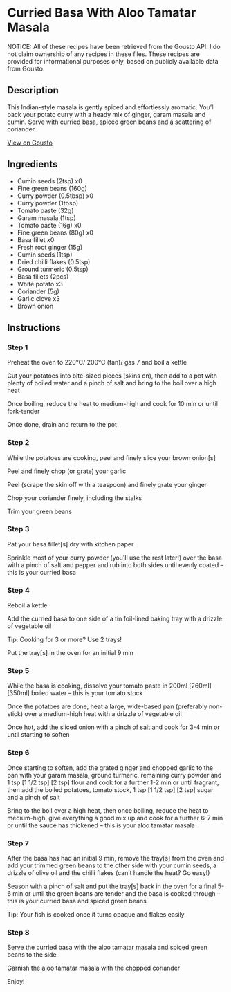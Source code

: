 # Curried Basa With Aloo Tamatar Masala

NOTICE: All of these recipes have been retrieved from the Gousto API. I do not claim ownership of any recipes in these files. These recipes are provided for informational purposes only, based on publicly available data from Gousto.

## Description

This Indian-style masala is gently spiced and effortlessly aromatic. You’ll pack your potato curry with a heady mix of ginger, garam masala and cumin. Serve with curried basa, spiced green beans and a scattering of coriander.

[View on Gousto](https://www.gousto.co.uk/recipes/cookbook/curried-basa-with-aloo-tamatar-masala)

## Ingredients

- Cumin seeds (2tsp) x0
- Fine green beans (160g)
- Curry powder (0.5tbsp) x0
- Curry powder (1tbsp)
- Tomato paste (32g)
- Garam masala (1tsp)
- Tomato paste (16g) x0
- Fine green beans (80g) x0
- Basa fillet x0
- Fresh root ginger (15g)
- Cumin seeds (1tsp)
- Dried chilli flakes (0.5tsp)
- Ground turmeric (0.5tsp)
- Basa fillets (2pcs)
- White potato x3
- Coriander (5g)
- Garlic clove x3
- Brown onion

## Instructions


### Step 1

Preheat the oven to 220°C/ 200°C (fan)/ gas 7 and boil a kettle

Cut your potatoes into bite-sized pieces (skins on), then add to a pot with plenty of boiled water and a pinch of salt and bring to the boil over a high heat

Once boiling, reduce the heat to medium-high and cook for 10 min or until fork-tender

Once done, drain and return to the pot


### Step 2

While the potatoes are cooking, peel and finely slice your brown onion[s]

Peel and finely chop (or grate) your garlic

Peel (scrape the skin off with a teaspoon) and finely grate your ginger

Chop your coriander finely, including the stalks

Trim your green beans


### Step 3

Pat your basa fillet[s] dry with kitchen paper

Sprinkle most of your curry powder (you'll use the rest later!) over the basa with a pinch of salt and pepper and rub into both sides until evenly coated – this is your curried basa


### Step 4

Reboil a kettle

Add the curried basa to one side of a tin foil-lined baking tray with a drizzle of vegetable oil

Tip: Cooking for 3 or more? Use 2 trays!

Put the tray[s] in the oven for an initial 9 min


### Step 5

While the basa is cooking, dissolve your tomato paste in 200ml <span class="text-purple">[260ml]<span class="text-danger"> </span>[350ml] </span>boiled water – this is your tomato stock

Once the potatoes are done, heat a large, wide-based pan (preferably non-stick) over a medium-high heat with a drizzle of vegetable oil

Once hot, add the sliced onion with a pinch of salt and cook for 3-4 min or until starting to soften


### Step 6

Once starting to soften, add the grated ginger and chopped garlic to the pan with your garam masala, ground turmeric, remaining curry powder and 1 tsp <span class="text-purple">[1 1/2 tsp]</span> <span class="text-danger">[2 tsp]</span> flour and cook for a further 1-2 min or until fragrant, then add the boiled potatoes, tomato stock, 1 tsp <span class="text-purple">[1 1/2 tsp]</span><span class="text-danger"> [2 tsp] </span>sugar and a pinch of salt

Bring to the boil over a high heat, then once boiling, reduce the heat to medium-high, give everything a good mix up and cook for a further 6-7 min or until the sauce has thickened – this is your aloo tamatar masala


### Step 7

After the basa has had an initial 9 min, remove the tray[s] from the oven and add your trimmed green beans to the other side with your cumin seeds, a drizzle of olive oil and the chilli flakes (can’t handle the heat? Go easy!)

Season with a pinch of salt and put the tray[s] back in the oven for a final 5-6 min or until the green beans are tender and the basa is cooked through – this is your curried basa and spiced green beans

Tip: Your fish is cooked once it turns opaque and flakes easily

### Step 8

Serve the curried basa with the aloo tamatar masala and spiced green beans to the side

Garnish the aloo tamatar masala with the chopped coriander

Enjoy!

